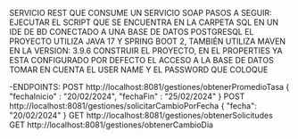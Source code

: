SERVICIO REST QUE CONSUME UN SERVICIO SOAP
PASOS A SEGUIR: 
EJECUTAR EL SCRIPT QUE SE ENCUENTRA EN LA CARPETA SQL EN UN IDE DE BD CONECTADO A UNA BASE DE DATOS POSTGRESQL
EL PROYECTO UTILIZA JAVA 17 Y SPRING BOOT 2, TAMBIÉN UTILIZA MAVEN EN LA VERSION: 3.9.6
CONSTRUIR EL PROYECTO, EN EL PROPERTIES YA ESTA CONFIGURADO POR DEFECTO EL ACCESO A LA BASE DE DATOS
TOMAR EN CUENTA EL USER NAME Y EL PASSWORD QUE COLOQUE

-ENDPOINTS: 
POST
http://localhost:8081/gestiones/obtenerPromedioTasa
{
    "fechaInicio" : "20/02/2024",
    "fechaFin" : "25/02/2024"
}
POST
http://localhost:8081/gestiones/solicitarCambioPorFecha
{
    "fecha": "20/02/2024"
}
GET
http://localhost:8081/gestiones/obtenerSolicitudes
GET
http://localhost:8081/gestiones/obtenerCambioDia
